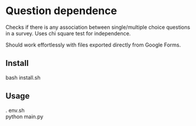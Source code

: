 # Question dependence

Checks if there is any association between single/multiple choice questions in a survey. Uses chi square test for independence.

Should work effortlessly with files exported directly from Google Forms.

## Install

bash install.sh

## Usage

. env.sh  
python main.py
